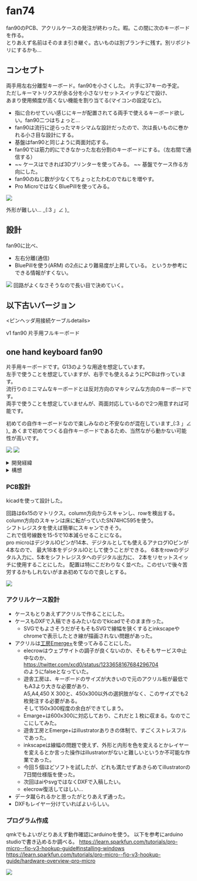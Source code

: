 # fan74

fan90のPCB、アクリルケースの発注が終わった。暇。この間に次のキーボードを作る。  
とりあえず名前はそのまま引き継ぐ。古いものは別ブランチに残す。別リポジトリにするかも...

## コンセプト

両手用左右分離型キーボード。fan90を小さくした。 片手に37キーの予定。  
ただしキーマトリクスが余る分を小さなリセットスイッチなどで設け、  
あまり使用頻度が高くない機能を割り当てる(マイコンの設定など)。  

* 指に合わせていい感じにキーが配置されてる両手で使えるキーボード欲しい。fan90二つはちょっと...
* fan90は流行に逆らったマキシマムな設計だったので、次は長いものに巻かれる小さ目な設計にする。
* 基盤はfan90と同じように両面対応する。
* fan90では筋力的にできなかった左右分割のキーボードにする。（左右間で通信する）
* ~~ ケースはできれば3Dプリンターを使ってみる。 ~~ 基盤でケース作る方向にした。
* fan90のねじ数が少なくてちょっとたわむのでねじを増やす。
* Pro MicroではなくBluePillを使ってみる。

![](./img/fan74_board.png)


外形が難しい... \_(:3 」∠ )\_

## 設計

fan90に比べ、
* 左右分離(通信)
* BluePillを使う(ARM)
の2点により難易度が上昇している。
というか参考にできる情報がすくない。

![](./img/fan74_cirkit.png)
回路がよくなさそうなので長い目で決めていく。

## 以下古いバージョン

<ピンヘッダ用接続ケーブルdetails>
<summary>v1 fan90 片手用フルキーボード</summary>

## one hand keyboard fan90

片手用キーボードです。G13のような用途を想定しています。  
左手で使うことを想定していますが、右手でも使えるようにPCBは作っています。  
流行りのミニマムなキーボードとは反対方向のマキシマムな方向のキーボードです。  
両手で使うことを想定していませんが、両面対応しているので2つ用意すれば可能です。  

初めての自作キーボードなので楽しみなのと不安なのが混在しています\_(:3 」∠ )\_
あくまで初めてつくる自作キーボードであるため、当然ながら動かない可能性が高いです。

![](./img/fan90.jpg)
![](./img/fan90.png)

<details>
<summary>開発経緯</summary>

### キーボード割ろうとしたら曲がった
* ありものは素晴らしい、でも自分で作ってみたい。よし、初めてのキーボード自作だ！PCBから作るぞ\\('ω')/
* 今使ってるhelixよい。でもErgodox的な縦のずれがあるキーボードもよさそう。そういうの作ろう...
* 左右分割型のキーボード良い。割りたい！でも左右の通信とかどうやってるんだろう...ちゃんと作れるかな...
* とりあえずキーを並べてみる。小指とか根元に近く配置しよう...
* 見た目汚いな...とりあえずきれいに並べてみるか...あれ、なんか曲がってきた...
* あれこれ片手でフルキーボードいけるんじゃ...

という感じでした\_(:3 」∠ )\_  
つまりキーボードを割ろうとしたが、  
筋力が足りなかったため（左右に分割したときの左右間の通信を電源(VCC,GND)と信号線の3本でどうやって通信してるのかわからなかったので）、  
割れずに曲がってしまった。  
次作るときは割りたい。  
名前は見た目がうちわのようになったため。  もちろん余った基板は重めの団扇として使うことができる。
鍋敷きにしてもよい。
</details>

<details>
<summary>構想</summary>

#### コンセプト
以下で東西南北を言うときは、左手で中指の方向を北とした場合の手のひらからの方向を指します。

* 片手でたくさんのキーを使える。
	* フルキーボード相当のキーを使えるものとする。
		* 現状6x15のマトリクスで87キーを配置。
		* 残り３キーはあまり使わない用途向けにリセットスイッチ部品で配置。

* 片手で使いやすい。
	* 指毎の特徴に合わせて配置する。  
		例えば
		* 親指はゲームのコントローラーで多用されるように本来非常に性能が良い。  
		しかしキーボードを使う上で親指を生かすのは難しい。  
		Twitterの投票によると親指に複数のキーを割り当てているときに使っているキーの数はせいぜい4キーらしい。  
		このキーボードでは多めに5キーを割り当てる。
		* 人差し指は性能が良くQWERTYでもほかの指より多いキーを担当する。  
		このキーボードでも人差し指の担当は多くする。
		* 中指は人差し指と同じくらいのせいのがある。中指にも多めのキーを割り当てる。
		* 薬指は中指と一緒に動かないと性能が良くないので、キーボードではあまり性能を発揮できない。
		ただし、北西方向は強く、北西方向に関しては小指より適している。。
		* 小指は短いので、北西方向の移動は難しい。  
		しかし西方向、南西方向はそこそこ性能が良い。
	* 指に合わせてキーを配置する。
		* 変則的な配置なので指１本に対して割り当てられたキーの数は様々。
			* 現状小指20、薬指15、中指12、人差し指31、親指5キー。人差し指と小指は無駄キーを含む。足しても90にはならない。
		* 将来的にはキーを立体的に配置するのもよいが、現状は平面に配置。
	* 指は伸ばした状態のほうが押しやすく、キーを押し分けやすい。
		* 指の根本に近いキーよりも指を伸ばしたときに押すキーのほうが押しやすい。
		* 指の根元に近いキーを減らし、指を伸ばしたときに押すキーを増やす。
	* レイヤーは極力つかわない。
		* シフトキーのように押しながら操作することは片手だと難しい。

* すべてのキーを常に使うキーにはせず、使う用途に合わせてカスタマイズできるよう、無駄にキーを配置する。

#### 実現方法

* 以下の2点からキーを扇状に配置する。
	* 小指の性能を発揮できるように小指のキーは手首側に寄せる。
	* 伸ばした状態で使える人差し指、中指のキーを増やす。
* 列方向には揃えず、行方向にはそろえる。
* 無駄にキーを小指の西側、人差し指の東側、すべての指の北側に配置する。つまり一回り大きくする。

#### 将来的にやりたいこと

* QMKを使わずに作る。(現状使う)
* C以外の言語で作る。(現状C言語)
* マイコンを複数種類使えるようにする。(現状むずかしい)
* raspberry pi zeroと画面を搭載して、それ単体でPCとして動作させ多機能にする。(現状ソケットのみ用意)
* ケースを3Dプリンターなどでつくる。
* キーを立体的に配置する。

</details>

### PCB設計

kicadを使って設計した。

回路は6x15のマトリクス。column方向からスキャンし、rowを検出する。  
column方向のスキャンは床に転がっていたSN74HC595を使う。  
シフトレジスタを使えば簡単にスキャンできそう。  
これで信号線数を15-5で10本減らせることになる。  
pro microはデジタルIOピンが14本、デジタルとしても使えるアナログIOピンが4本なので、
最大18本をデジタルIOとして使うことができる。
6本をrowのデジタル入力に、5本をシフトレジスタへのデジタル出力に、
2本をリセットスイッチに使用することにした。
配置は特にこだわりなく並べた。このせいで後々苦労するかもしれないがまあ初めてなので良しとする。

![](./img/promicropin.png)

### アクリルケース設計

* ケースもとりあえずアクリルで作ることにした。
* ケースもDXFで入稿できるみたいなのでkicadでそのまま作った。
	* SVGでもよさそうだがそもそもSVGで線幅を狭くするとinkscapeやchromeで表示したとき線が描画されない問題があった。
* アクリルは[工房Emerge+](https://www.emergeplus.jp/laser-cutting-service/)を使ってみることにした。
	* elecrowはウェブサイトの調子が良くないのか、そもそもサービス中止中なのか、  
	https://twitter.com/xcd0/status/1233658167684296704  
	のようにfalseとなっていた。
	* 遊舎工房は、キーボードのサイズが大きいので元のアクリル板が最低でもA3より大きな必要があり、  
	A5,A4,450 X 300と、450x300以外の選択肢がなく、このサイズでも2枚発注する必要がある。  
	そして150x300程度の余白ができてしまう。
	* Emarge+は600x300に対応しており、これだと１枚に収まる。なのでここにしてみた。
	* 遊舎工房とEmerge+はillustratorありきの体制で、すごくストレスフルであった。
	* inkscapeは線幅の問題で使えず、外形と内形を色を変えるとかレイヤーを変えるとか言った操作はillustratorがないと難しいというか不可能な作業であった。
	* 今回５個ほどソフトを試したが、どれも満たせずあきらめてillustratorの7日間仕様版を使った。
	* 次回はaiやsvgではなくDXFで入稿したい。
	* elecrow復活してほしい...
* データ蹴られるかと思ったがとりあえず通った。
* DXFもレイヤー分けていればよいらしい。

### プログラム作成

qmkでもよいがとりあえず動作確認にarduinoを使う。
以下を参考にarduino studioで書き込めるか調べる。
https://learn.sparkfun.com/tutorials/pro-micro--fio-v3-hookup-guide#installing-windows
https://learn.sparkfun.com/tutorials/pro-micro--fio-v3-hookup-guide/hardware-overview-pro-micro

![](https://make.kosakalab.com/.blog/wp-content/uploads/2016/07/Pro_Micro.png)

</details>

